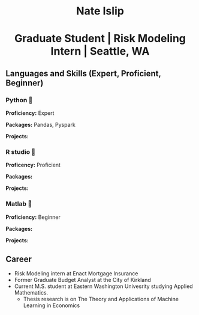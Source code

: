 # <p align="center"> Nate Islip </p>

# <p align="center"> Graduate Student | Risk Modeling Intern | Seattle, WA </p>

## Languages and Skills (Expert, Proficient, Beginner)

### Python 🥇

**Proficiency:** Expert

**Packages:** Pandas, Pyspark

**Projects:**

### R studio 🥈

**Proficency:** Proficient

**Packages:**

**Projects:**

### Matlab 🥉

**Proficiency:** Beginner

**Packages:**

**Projects:**

## Career

- Risk Modeling intern at Enact Mortgage Insurance 
- Former Graduate Budget Analyst at the City of Kirkland
- Current M.S. student at Eastern Washington Univesrity studying Applied Mathematics. 
  - Thesis research is on The Theory and Applications of Machine Learning in Economics
